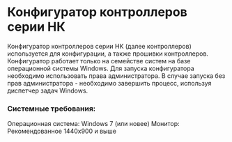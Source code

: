 # Конфигуратор контроллеров серии НК
Конфигуратор контроллеров серии НК (далее контроллеров) используется для конфигурации, а также прошивки контроллеров.
Конфигуратор работает только на семействе систем на базе операционной системы Windows. Для запуска конфигуратора необходимо использовать права администратора. В случае запуска без прав администратора - необходимо завершить процесс, используя диспетчер задач Windows.

### Системные требования:
Операционная система: Windows 7 (или новее)
Монитор: Рекомендованное 1440х900 и выше
